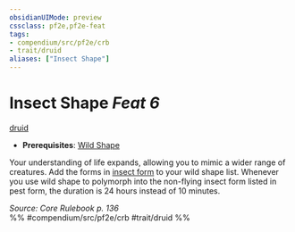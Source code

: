 ```yaml
---
obsidianUIMode: preview
cssclass: pf2e,pf2e-feat
tags:
- compendium/src/pf2e/crb
- trait/druid
aliases: ["Insect Shape"]
---
```

# Insect Shape  *Feat 6*  
[druid](../../Rules/traits/druid.md)  

- **Prerequisites**: [Wild Shape](wild-shape.md)

Your understanding of life expands, allowing you to mimic a wider range of creatures. Add the forms in [insect form](../spells/insect-form.md) to your wild shape list. Whenever you use wild shape to polymorph into the non-flying insect form listed in pest form, the duration is 24 hours instead of 10 minutes.

*Source: Core Rulebook p. 136*  
%% #compendium/src/pf2e/crb #trait/druid %%
